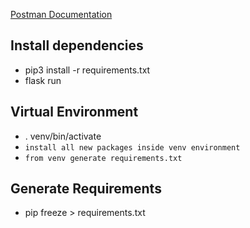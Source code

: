 [Postman Documentation](https://bold-meadow-2175.postman.co/workspace/My-Workspace~45d98b13-c6dd-4925-8edd-73388f4ce4ee/documentation/7779930-7e13355d-d751-4abd-9ec7-afac3f30d261 "Wine Postman")

## Install dependencies

- pip3 install -r requirements.txt
- flask run

## Virtual Environment

- . venv/bin/activate
- `install all new packages inside venv environment`
- `from venv generate requirements.txt`

## Generate Requirements

- pip freeze > requirements.txt
